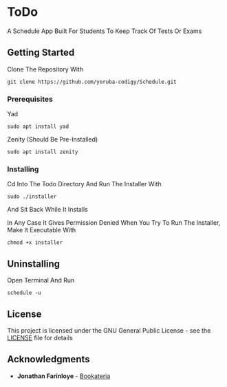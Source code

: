 # ToDo
A Schedule App Built For Students To Keep Track Of Tests Or Exams

## Getting Started
Clone The Repository With
```
git clone https://github.com/yoruba-codigy/Schedule.git
```

### Prerequisites
Yad
```
sudo apt install yad
```
Zenity (Should Be Pre-Installed)
```
sudo apt install zenity
```

### Installing
Cd Into The Todo Directory And Run The Installer With
```
sudo ./installer
```

And Sit Back While It Installs

In Any Case It Gives Permission Denied When You Try To Run The Installer, Make It Executable With
```
chmod +x installer
```

## Uninstalling

Open Terminal And Run
```
schedule -u
```

## License

This project is licensed under the GNU General Public License - see the [LICENSE](LICENSE) file for details

## Acknowledgments

* **Jonathan Farinloye** - [Bookateria](https://github.com/JonathanFarinloye/bookateria#bookateria)
